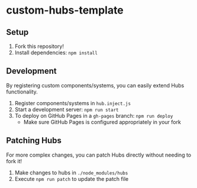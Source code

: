 # custom-hubs-template

## Setup
 
1) Fork this repository!
3) Install dependencies:  `npm install`

## Development

By registering custom components/systems, you can easily extend Hubs functionality. 

1) Register components/systems in `hub.inject.js`
2) Start a development server: `npm run start`
3) To deploy on GitHub Pages in a `gh-pages` branch: `npm run deploy` 
    * Make sure GitHub Pages is configured appropriately in your fork

## Patching Hubs

For more complex changes, you can patch Hubs directly without needing to fork it!

1) Make changes to hubs in `./node_modules/hubs`
2) Execute `npm run patch` to update the patch file
